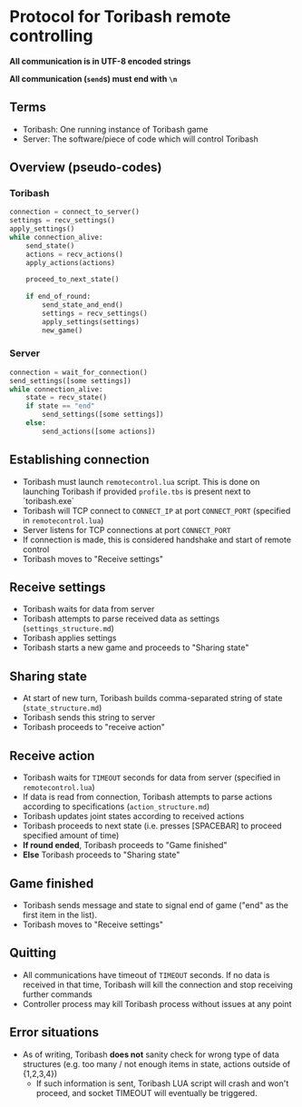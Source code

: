 Protocol for Toribash remote controlling
========================================

**All communication is in UTF-8 encoded strings**

**All communication (`send`s) must end with `\n`**

Terms
-----
* Toribash: One running instance of Toribash game
* Server: The software/piece of code which will control Toribash

Overview (pseudo-codes)
-----------------------
### Toribash
```python
connection = connect_to_server()
settings = recv_settings()
apply_settings()
while connection_alive:
    send_state()
    actions = recv_actions()
    apply_actions(actions)
    
    proceed_to_next_state()
    
    if end_of_round:
        send_state_and_end()
        settings = recv_settings()
        apply_settings(settings)
        new_game()
```

### Server
```python
connection = wait_for_connection()
send_settings([some settings])
while connection_alive:
    state = recv_state()
    if state == "end"
        send_settings([some settings])
    else:
        send_actions([some actions])
```

Establishing connection
-----------------------
* Toribash must launch `remotecontrol.lua` script. This is done on launching Toribash if provided `profile.tbs` is present next to ´toribash.exe`
* Toribash will TCP connect to `CONNECT_IP` at port `CONNECT_PORT` (specified in `remotecontrol.lua`)
* Server listens for TCP connections at port `CONNECT_PORT`
* If connection is made, this is considered handshake and start of remote control
* Toribash moves to "Receive settings"

Receive settings
----------------
* Toribash waits for data from server
* Toribash attempts to parse received data as settings (`settings_structure.md`)
* Toribash applies settings
* Toribash starts a new game and proceeds to "Sharing state" 

Sharing state
-------------
* At start of new turn, Toribash builds comma-separated string of state (`state_structure.md`)
* Toribash sends this string to server
* Toribash proceeds to "receive action"

Receive action
--------------
* Toribash waits for `TIMEOUT` seconds for data from server (specified in `remotecontrol.lua`) 
* If data is read from connection, Toribash attempts to parse actions according to specifications (`action_structure.md`)
* Toribash updates joint states according to received actions
* Toribash proceeds to next state (i.e. presses [SPACEBAR] to proceed specified amount of time)
* __If round ended__, Toribash proceeds to "Game finished"
* __Else__ Toribash proceeds to "Sharing state"

Game finished
-------------
* Toribash sends message and state to signal end of game ("end" as the first item in the list).
* Toribash moves to "Receive settings"

Quitting
--------
* All communications have timeout of `TIMEOUT` seconds. If no data is received in that time,
  Toribash will kill the connection and stop receiving further commands
* Controller process may kill Toribash process without issues at any point

Error situations
----------------
* As of writing, Toribash **does not** sanity check for wrong type of data structures (e.g. too many / not enough items in state, actions outside of {1,2,3,4})
    * If such information is sent, Toribash LUA script will crash and won't proceed, and socket TIMEOUT will eventually be triggered.